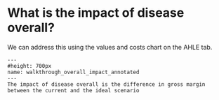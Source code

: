 # What is the impact of disease overall?

We can address this using the values and costs chart on the AHLE tab.

```{figure} ../Images/walkthrough_overall_impact_annotated.png
---
#height: 700px
name: walkthrough_overall_impact_annotated
---
The impact of disease overall is the difference in gross margin between the current and the ideal scenario
```
